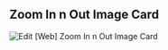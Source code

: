 ## Zoom In n Out Image Card

![Edit [Web] Zoom In n Out Image Card](../../gifs/card/zoom-in-n-out-image-card.gif)
